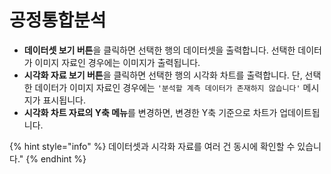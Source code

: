 # 공정통합분석

* **데이터셋 보기 버튼**을 클릭하면 선택한 행의 데이터셋을 출력합니다. 선택한 데이터가 이미지 자료인 경우에는 이미지가 출력됩니다.
* **시각화 자료 보기 버튼**을 클릭하면 선택한 행의 시각화 차트를 출력합니다. 단, 선택한 데이터가 이미지 자료인 경우에는 `'분석할 계측 데이터가 존재하지 않습니다'` 메시지가 표시됩니다.
* **시각화 차트 자료의 Y축 메뉴**를 변경하면, 변경한 Y축 기준으로 차트가 업데이트됩니다.

{% hint style="info" %}
데이터셋과 시각화 자료를 여러 건 동시에 확인할 수 있습니다."
{% endhint %}
